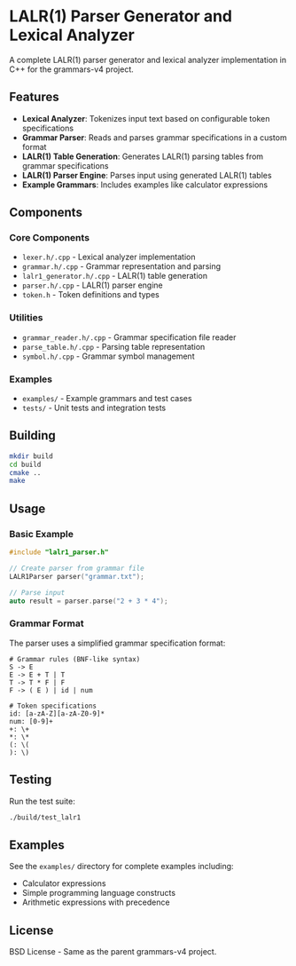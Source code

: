 # LALR(1) Parser Generator and Lexical Analyzer

A complete LALR(1) parser generator and lexical analyzer implementation in C++ for the grammars-v4 project.

## Features

- **Lexical Analyzer**: Tokenizes input text based on configurable token specifications
- **Grammar Parser**: Reads and parses grammar specifications in a custom format
- **LALR(1) Table Generation**: Generates LALR(1) parsing tables from grammar specifications
- **LALR(1) Parser Engine**: Parses input using generated LALR(1) tables
- **Example Grammars**: Includes examples like calculator expressions

## Components

### Core Components
- `lexer.h/.cpp` - Lexical analyzer implementation
- `grammar.h/.cpp` - Grammar representation and parsing
- `lalr1_generator.h/.cpp` - LALR(1) table generation
- `parser.h/.cpp` - LALR(1) parser engine
- `token.h` - Token definitions and types

### Utilities
- `grammar_reader.h/.cpp` - Grammar specification file reader
- `parse_table.h/.cpp` - Parsing table representation
- `symbol.h/.cpp` - Grammar symbol management

### Examples
- `examples/` - Example grammars and test cases
- `tests/` - Unit tests and integration tests

## Building

```bash
mkdir build
cd build
cmake ..
make
```

## Usage

### Basic Example
```cpp
#include "lalr1_parser.h"

// Create parser from grammar file
LALR1Parser parser("grammar.txt");

// Parse input
auto result = parser.parse("2 + 3 * 4");
```

### Grammar Format
The parser uses a simplified grammar specification format:
```
# Grammar rules (BNF-like syntax)
S -> E
E -> E + T | T
T -> T * F | F
F -> ( E ) | id | num

# Token specifications
id: [a-zA-Z][a-zA-Z0-9]*
num: [0-9]+
+: \+
*: \*
(: \(
): \)
```

## Testing

Run the test suite:
```bash
./build/test_lalr1
```

## Examples

See the `examples/` directory for complete examples including:
- Calculator expressions
- Simple programming language constructs
- Arithmetic expressions with precedence

## License

BSD License - Same as the parent grammars-v4 project.